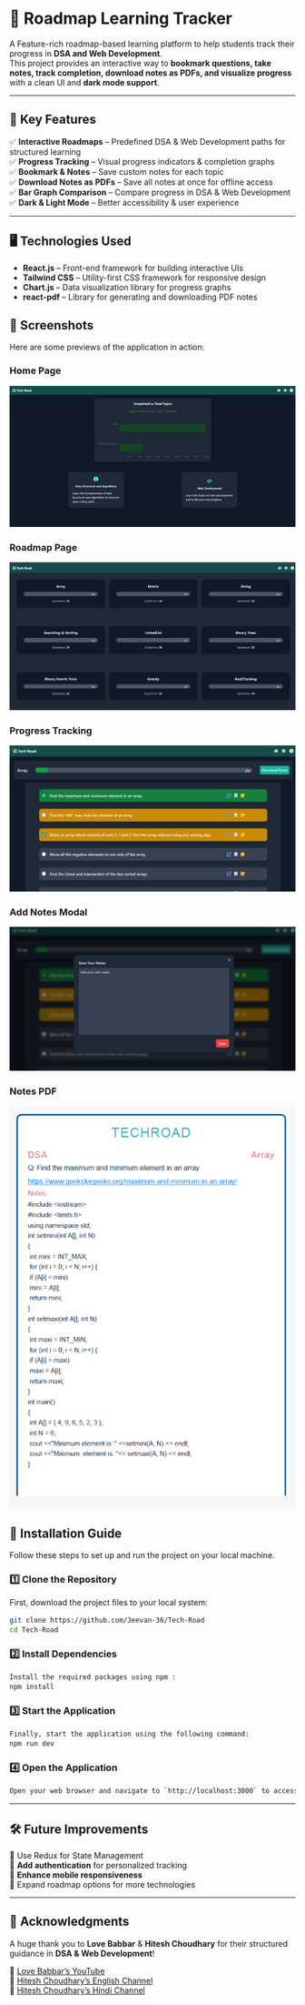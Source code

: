 # 🚀 Roadmap Learning Tracker  

A Feature-rich roadmap-based learning platform to help students track their progress in **DSA and Web Development**.  
This project provides an interactive way to **bookmark questions, take notes, track completion, download notes as PDFs, and visualize progress** with a clean UI and **dark mode support**.  

---

## 🌟 Key Features  

✅ **Interactive Roadmaps** – Predefined DSA & Web Development paths for structured learning  
✅ **Progress Tracking** – Visual progress indicators & completion graphs  
✅ **Bookmark & Notes** – Save custom notes for each topic  
✅ **Download Notes as PDFs** – Save all notes at once for offline access  
✅ **Bar Graph Comparison** – Compare progress in DSA & Web Development  
✅ **Dark & Light Mode** – Better accessibility & user experience  

---
## 🖥 Technologies Used  

- **React.js** – Front-end framework for building interactive UIs  
- **Tailwind CSS** – Utility-first CSS framework for responsive design  
- **Chart.js** – Data visualization library for progress graphs  
- **react-pdf** – Library for generating and downloading PDF notes  

## 📸 Screenshots  

Here are some previews of the application in action:  

### **Home Page**  
![Home Page](screenshots/Home.png)  

### **Roadmap Page**  
![Roadmap Page](screenshots/RoadMaps.png)  

### **Progress Tracking**  
![Questions/Topics](screenshots/Questions.png)  

### **Add Notes Modal**  
![Add Notes](screenshots/AddNotes.png)

### **Notes PDF**  
![Notes PDF](screenshots/NotesPDF.png) 



## 🚀 Installation Guide  

Follow these steps to set up and run the project on your local machine.  

### **1️⃣ Clone the Repository**  
First, download the project files to your local system:  
```sh
git clone https://github.com/Jeevan-36/Tech-Road
cd Tech-Road
```

### **2️⃣ Install Dependencies**
```sh
Install the required packages using npm :
npm install
```

### **3️⃣ Start the Application**
```sh
Finally, start the application using the following command:
npm run dev
```

### **4️⃣ Open the Application**
```sh
Open your web browser and navigate to `http://localhost:3000` to access the application.
```
---

## 🛠 Future Improvements
🔄 Use Redux for State Management
\
🚀 **Add authentication** for personalized tracking  
📱 **Enhance mobile responsiveness**  
🎯 Expand roadmap options for more technologies  

---
## 🤝 Acknowledgments  

A huge thank you to **Love Babbar** & **Hitesh Choudhary** for their structured guidance in **DSA & Web Development**!  

🔗 [Love Babbar’s YouTube](https://www.youtube.com/@LoveBabbar)  
🔗 [Hitesh Choudhary’s English Channel](https://www.youtube.com/@HiteshCodeLab)  
🔗 [Hitesh Choudhary’s Hindi Channel](https://www.youtube.com/@chaiaurcode)

